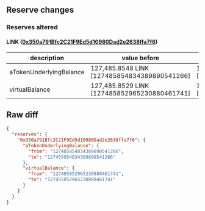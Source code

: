 ## Reserve changes

### Reserves altered

#### LINK ([0x350a791Bfc2C21F9Ed5d10980Dad2e2638ffa7f6](https://optimistic.etherscan.io/address/0x350a791Bfc2C21F9Ed5d10980Dad2e2638ffa7f6))

| description | value before | value after |
| --- | --- | --- |
| aTokenUnderlyingBalance | 127,485.8548 LINK [127485854834389890541266] | 127,455.8548 LINK [127455854834389890541266] |
| virtualBalance | 127,485.8529 LINK [127485852965230880461741] | 127,455.8529 LINK [127455852965230880461741] |


## Raw diff

```json
{
  "reserves": {
    "0x350a791Bfc2C21F9Ed5d10980Dad2e2638ffa7f6": {
      "aTokenUnderlyingBalance": {
        "from": "127485854834389890541266",
        "to": "127455854834389890541266"
      },
      "virtualBalance": {
        "from": "127485852965230880461741",
        "to": "127455852965230880461741"
      }
    }
  }
}
```